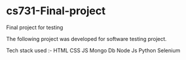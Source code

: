 # cs731-Final-project
Final project for testing

The following project was developed for software testing project.

Tech stack used :-
HTML
CSS
JS
Mongo Db
Node Js
Python
Selenium

